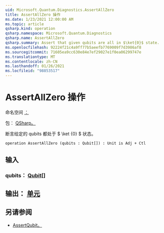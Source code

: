 ```yaml
---
uid: Microsoft.Quantum.Diagnostics.AssertAllZero
title: AssertAllZero 操作
ms.date: 1/23/2021 12:00:00 AM
ms.topic: article
qsharp.kind: operation
qsharp.namespace: Microsoft.Quantum.Diagnostics
qsharp.name: AssertAllZero
qsharp.summary: Assert that given qubits are all in $\ket{0}$ state.
ms.openlocfilehash: 92224f21c4a9ff77b5aeefb7769009f7d3986af8
ms.sourcegitcommit: 71605ea9cc630e84e7ef29027e1f0ea06299747e
ms.translationtype: MT
ms.contentlocale: zh-CN
ms.lasthandoff: 01/26/2021
ms.locfileid: "98853517"
---
```

# <a name="assertallzero-operation"></a>AssertAllZero 操作

命名空间 [：](xref:Microsoft.Quantum.Diagnostics)

包： [QSharp。](https://nuget.org/packages/Microsoft.Quantum.QSharp.Core)


断言给定的 qubits 都处于 $ \ket {0} $ 状态。

```qsharp
operation AssertAllZero (qubits : Qubit[]) : Unit is Adj + Ctl
```


## <a name="input"></a>输入

### <a name="qubits--qubit"></a>qubits： [Qubit](xref:microsoft.quantum.lang-ref.qubit)[]





## <a name="output--unit"></a>输出： [单元](xref:microsoft.quantum.lang-ref.unit)



## <a name="see-also"></a>另请参阅

- [AssertQubit。](xref:Microsoft.Quantum.Diagnostics.AssertQubit)